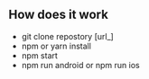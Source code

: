 ## How does it work

* git clone repostory [url_]
* npm or yarn install
* npm start
* npm run android or npm run ios

